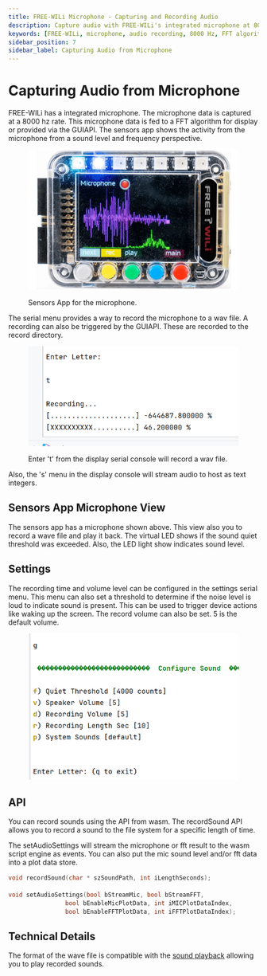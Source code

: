 ```yaml
---
title: FREE-WILi Microphone - Capturing and Recording Audio
description: Capture audio with FREE-WILi's integrated microphone at 8000 Hz. Record to WAV files via serial menu or GUIAPI. Configure recording time and volume.
keywords: [FREE-WILi, microphone, audio recording, 8000 Hz, FFT algorithm, GUI API, WAV file, audio capture, recording settings]
sidebar_position: 7
sidebar_label: Capturing Audio from Microphone
---
```


# Capturing Audio from Microphone

FREE-WILi has a integrated microphone. The microphone data is captured at a 8000 hz rate. This microphone data is fed to a FFT algorithm for display or provided via the GUIAPI. The sensors app shows the activity from the microphone from a sound level and frequency perspective.

<div class="text--center">

<figure>

![Sensors App for the microphone.](../assets/sensors-app-microphone.webp "Sensors App for the microphone.")
<figcaption>Sensors App for the microphone.</figcaption>
</figure>
</div>

The serial menu provides a way to record the microphone to a wav file. A recording can also be triggered by the GUIAPI. These are recorded to the record directory.

<div class="text--center">

<figure>

![Enter 't' from the display serial console will record a wav file.](../assets/record-data.png "Enter 't' from the display serial console will record a wav file.")
<figcaption>Enter 't' from the display serial console will record a wav file.</figcaption>
</figure>
</div>

Also, the 's' menu in the display console will stream audio to host as text integers.

## Sensors App Microphone View

The sensors app has a microphone shown above. This view also you to record a wave file and play it back. The virtual LED shows if the sound quiet threshold was exceeded. Also, the LED light show indicates sound level.


## Settings

The recording time and volume level can be configured in the settings serial menu. This menu can also set a threshold to determine if the noise level is loud to indicate sound is present. This can be used to trigger device actions like waking up the screen. The record volume can also be set. 5 is the default volume.

<div class="text--center">

<figure>

![settings-m](../assets/settings-m.png "settings-m")
<figcaption></figcaption>
</figure>
</div>

## API

You can record sounds using the API from wasm. The recordSound API allows you to record a sound to the file system for a specific length of time. 

The setAudioSettings will stream the microphone or fft result to the wasm script engine as events. You can also put the mic sound level and/or fft data into a plot data store.

```C
void recordSound(char * szSoundPath, int iLengthSeconds);

void setAudioSettings(bool bStreamMic, bool bStreamFFT, 
				bool bEnableMicPlotData, int iMICPlotDataIndex, 
				bool bEnableFFTPlotData, int iFFTPlotDataIndex);
```

## Technical Details

The format of the wave file is compatible with the [sound playback](/gui-screen-buttons-and-lights/making-sounds/) allowing you to play recorded sounds.
